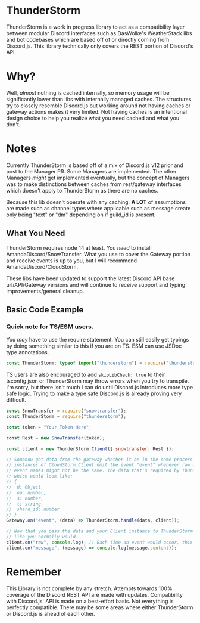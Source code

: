 # ThunderStorm
ThunderStorm is a work in progress library to act as a compatibility layer between modular Discord interfaces such as DasWolke's WeatherStack libs and bot codebases which are based off of or directly coming from Discord.js. This library technically only covers the REST portion of Discord's API.

# Why?
Well, *almost* nothing is cached internally, so memory usage will be significantly lower than libs with internally managed caches. The structures try to closely resemble Discord.js but working around not having caches or gateway actions makes it very limited. Not having caches is an intentional design choice to help you realize what you need cached and what you don't.

# Notes
Currently ThunderStorm is based off of a mix of Discord.js v12 prior and post to the Manager PR. Some Managers are implemented. The other Managers *might* get implemented eventually, but the concept of Managers was to make distinctions between caches from rest/gateway interfaces which doesn't apply to ThunderStorm as there are no caches.

Because this lib doesn't operate with any caching, **A LOT** of assumptions are made such as channel types where applicable such as message create only being "text" or "dm" depending on if guild_id is present.

## What You Need
ThunderStorm requires node 14 at least.
You *need* to install AmandaDiscord/SnowTransfer.
What you use to cover the Gateway portion and receive events is up to you, but I will recommend AmandaDiscord/CloudStorm.

These libs have been updated to support the latest Discord API base url/API/Gateway versions and will continue to receive support and typing improvements/general cleanup.

## Basic Code Example
### Quick note for TS/ESM users.
You *may* have to use the require statement. You can still easily get typings by doing something similar to this if you are on TS. ESM can use JSDoc type annotations.

```ts
const ThunderStorm: typeof import("thunderstorm") = require("thunderstorm");
```

TS users are also encouraged to add `skipLibCheck: true` to their tsconfig.json or ThunderStorm may throw errors when you try to transpile. I'm sorry, but there isn't much I can do until Discord.js introduces more type safe logic. Trying to make a type safe Discord.js is already proving very difficult.

```js
const SnowTransfer = require("snowtransfer");
const ThunderStorm = require("thunderstorm");

const token = "Your Token Here";

const Rest = new SnowTransfer(token);

const client = new ThunderStorm.Client({ snowtransfer: Rest });

// Somehow get data from the gateway whether it be in the same process or another process via IPC.
// instances of CloudStorm.Client emit the event "event" whenever raw gateway events happen. If this is via IPC,
// event names might not be the same. The data that's required by ThunderStorm is the data directly from the gateway plus an additional shard_id property
// which would look like:
// {
// 	d: Object,
// 	op: number,
// 	s: number,
// 	t: string,
// 	shard_id: number
// }
Gateway.on("event", (data) => ThunderStorm.handle(data, client));

// Now that you pass the data and your Client instance to ThunderStorm's handler, you can listen to client events
// like you normally would.
client.on("raw", console.log); // Each time an event would occur, this would just log the data directly from your gateway lib.
client.on("message", (message) => console.log(message.content));
```

# Remember
This Library is not complete by any stretch. Attempts towards 100% coverage of the Discord REST API are made with updates. Compatibility with Discord.js' API is made on a best-effort basis. Not everything is perfectly compatible. There may be some areas where either ThunderStorm or Discord.js is ahead of each other.
